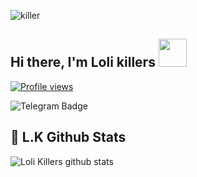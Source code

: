 ![killer](https://telegra.ph/file/2952ab268115c7d1bd4d7.jpg)

## Hi there, I'm Loli killers <img src="https://raw.githubusercontent.com/MartinHeinz/MartinHeinz/master/wave.gif" width="45px">
[![Profile views](https://gpvc.arturio.dev/LoliKillers)](https://github.com/LoliKillers)                                                                                                                  

![Telegram Badge](https://img.shields.io/badge/-L.K-1ca0f1?style=flat-square&logo=telegram&logoColor=white&link=https://t.me/LoliKiller)

## 🎯 **L.K Github Stats**
![Loli Killers github stats](https://github-readme-stats.vercel.app/api?username=LoliKillers&show_icons=true&include_all_commits=true&theme=tokyonight)

